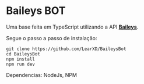 

# Baileys BOT </h1>

Uma base feita em TypeScript utilizando a API <b>[Baileys](https://github.com/adiwajshing/Baileys)</b>.</p>

Segue o passo a passo de instalação: </p>

```
git clone https://github.com/LearXD/BaileysBot
cd BaileysBot 
npm install
npm run dev
```

Dependencias: NodeJs, NPM



